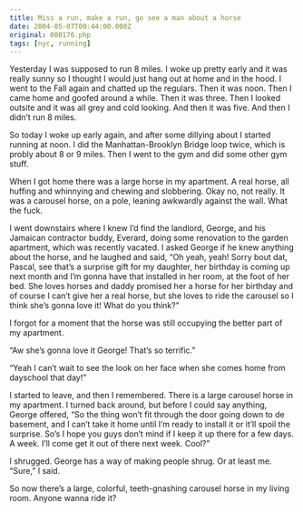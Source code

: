 ```yaml
---
title: Miss a run, make a run, go see a man about a horse
date: 2004-05-07T00:44:00.000Z
original: 000176.php
tags: [nyc, running]
---
```


Yesterday I was supposed to run 8 miles. I woke up pretty early and it was really sunny so I thought I would just hang out at home and in the hood. I went to the Fall again and chatted up the regulars. Then it was noon. Then I came home and goofed around a while. Then it was three. Then I looked outsite and it was all grey and cold looking. And then it was five. And then I didn’t run 8 miles.

So today I woke up early again, and after some dillying about I started running at noon. I did the Manhattan-Brooklyn Bridge loop twice, which is probly about 8 or 9 miles. Then I went to the gym and did some other gym stuff.

When I got home there was a large horse in my apartment. A real horse, all huffing and whinnying and chewing and slobbering. Okay no, not really. It was a carousel horse, on a pole, leaning awkwardly against the wall. What the fuck.

I went downstairs where I knew I’d find the landlord, George, and his Jamaican contractor buddy, Everard, doing some renovation to the garden apartment, which was recently vacated. I asked George if he knew anything about the horse, and he laughed and said, “Oh yeah, yeah! Sorry bout dat, Pascal, see that’s a surprise gift for my daughter, her birthday is coming up next month and I’m gonna have that installed in her room, at the foot of her bed. She loves horses and daddy promised her a horse for her birthday and of course I can’t give her a real horse, but she loves to ride the carousel so I think she’s gonna love it! What do you think?”

I forgot for a moment that the horse was still occupying the better part of my apartment.

“Aw she’s gonna love it George! That’s so terrific.”

“Yeah I can’t wait to see the look on her face when she comes home from dayschool that day!”

I started to leave, and then I remembered. There is a large carousel horse in my apartment. I turned back around, but before I could say anything, George offered, “So the thing won’t fit through the door going down to de basement, and I can’t take it home until I’m ready to install it or it’ll spoil the surprise. So’s I hope you guys don’t mind if I keep it up there for a few days. A week. I’ll come get it out of there next week. Cool?”

I shrugged. George has a way of making people shrug. Or at least me. “Sure,” I said.

So now there’s a large, colorful, teeth-gnashing carousel horse in my living room. Anyone wanna ride it?
